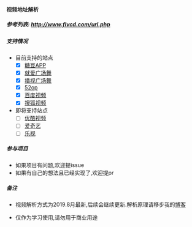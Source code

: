#### 视频地址解析

##### 参考列表: http://www.flvcd.com/url.php

##### 支持情况
* 目前支持的站点
    - [x] [糖豆APP](share.tangdou.com)
    - [x] [就爱广场舞](m.9igcw.com)
    - [x] [播视广场舞]()
    - [x] [52op](52op.net)
    - [x] [百度视频]()
    - [x] [搜狐视频](tv.sohu.com)

* 即将支持站点
    - [ ] [优酷视频](www.youku.com)
    - [ ] [爱奇艺](www.iqiyi.com)
    - [ ] [乐视](tv.le.com)

##### 参与项目
* 如果项目有问题,欢迎提issue
* 如果有自己的想法且已经实现了,欢迎提pr

##### 备注
* 视频解析方式为2019.8月最新,后续会继续更新.解析原理请移步我的[博客](https://blogs.gorquan.cn)

* 仅作为学习使用,请勿用于商业用途